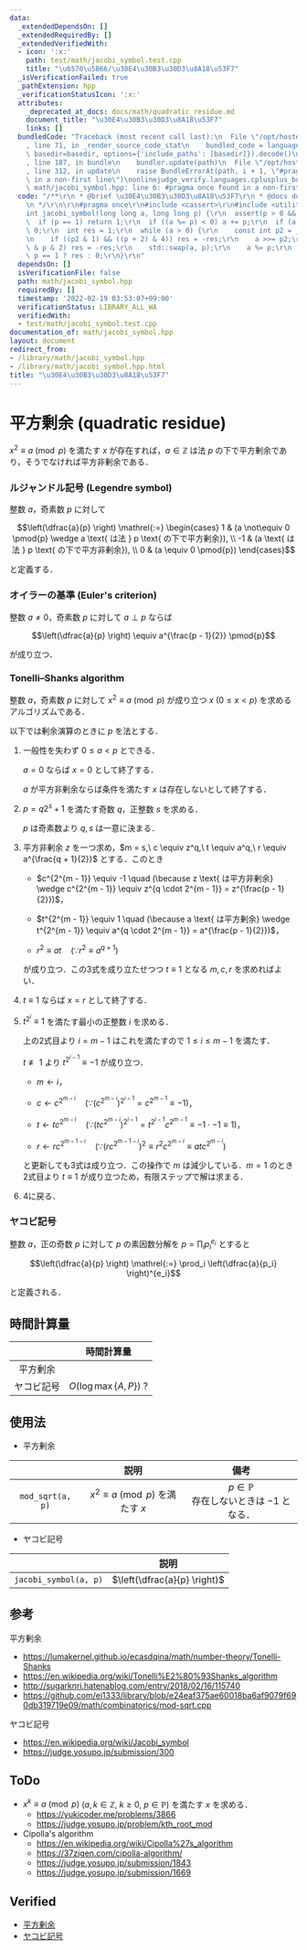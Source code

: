 ```yaml
---
data:
  _extendedDependsOn: []
  _extendedRequiredBy: []
  _extendedVerifiedWith:
  - icon: ':x:'
    path: test/math/jacobi_symbol.test.cpp
    title: "\u6570\u5B66/\u30E4\u30B3\u30D3\u8A18\u53F7"
  _isVerificationFailed: true
  _pathExtension: hpp
  _verificationStatusIcon: ':x:'
  attributes:
    _deprecated_at_docs: docs/math/quadratic_residue.md
    document_title: "\u30E4\u30B3\u30D3\u8A18\u53F7"
    links: []
  bundledCode: "Traceback (most recent call last):\n  File \"/opt/hostedtoolcache/Python/3.10.2/x64/lib/python3.10/site-packages/onlinejudge_verify/documentation/build.py\"\
    , line 71, in _render_source_code_stat\n    bundled_code = language.bundle(stat.path,\
    \ basedir=basedir, options={'include_paths': [basedir]}).decode()\n  File \"/opt/hostedtoolcache/Python/3.10.2/x64/lib/python3.10/site-packages/onlinejudge_verify/languages/cplusplus.py\"\
    , line 187, in bundle\n    bundler.update(path)\n  File \"/opt/hostedtoolcache/Python/3.10.2/x64/lib/python3.10/site-packages/onlinejudge_verify/languages/cplusplus_bundle.py\"\
    , line 312, in update\n    raise BundleErrorAt(path, i + 1, \"#pragma once found\
    \ in a non-first line\")\nonlinejudge_verify.languages.cplusplus_bundle.BundleErrorAt:\
    \ math/jacobi_symbol.hpp: line 6: #pragma once found in a non-first line\n"
  code: "/**\r\n * @brief \u30E4\u30B3\u30D3\u8A18\u53F7\r\n * @docs docs/math/quadratic_residue.md\r\
    \n */\r\n\r\n#pragma once\r\n#include <cassert>\r\n#include <utility>\r\n\r\n\
    int jacobi_symbol(long long a, long long p) {\r\n  assert(p > 0 && p & 1);\r\n\
    \  if (p == 1) return 1;\r\n  if ((a %= p) < 0) a += p;\r\n  if (a == 0) return\
    \ 0;\r\n  int res = 1;\r\n  while (a > 0) {\r\n    const int p2 = __builtin_ctzll(a);\r\
    \n    if ((p2 & 1) && ((p + 2) & 4)) res = -res;\r\n    a >>= p2;\r\n    if (a\
    \ & p & 2) res = -res;\r\n    std::swap(a, p);\r\n    a %= p;\r\n  }\r\n  return\
    \ p == 1 ? res : 0;\r\n}\r\n"
  dependsOn: []
  isVerificationFile: false
  path: math/jacobi_symbol.hpp
  requiredBy: []
  timestamp: '2022-02-19 03:53:07+09:00'
  verificationStatus: LIBRARY_ALL_WA
  verifiedWith:
  - test/math/jacobi_symbol.test.cpp
documentation_of: math/jacobi_symbol.hpp
layout: document
redirect_from:
- /library/math/jacobi_symbol.hpp
- /library/math/jacobi_symbol.hpp.html
title: "\u30E4\u30B3\u30D3\u8A18\u53F7"
---
```

# 平方剰余 (quadratic residue)

$x^2 \equiv a \pmod{p}$ を満たす $x$ が存在すれば，$a \in \mathbb{Z}$ は法 $p$ の下で平方剰余であり，そうでなければ平方非剰余である．


### ルジャンドル記号 (Legendre symbol)

整数 $a$，奇素数 $p$ に対して

$$\left(\dfrac{a}{p} \right) \mathrel{:=} \begin{cases} 1 & (a \not\equiv 0 \pmod{p} \wedge a \text{ は法 } p \text{ の下で平方剰余}), \\ -1 & (a \text{ は法 } p \text{ の下で平方非剰余}), \\ 0 & (a \equiv 0 \pmod{p}) \end{cases}$$

と定義する．


### オイラーの基準 (Euler's criterion)

整数 $a \neq 0$，奇素数 $p$ に対して $a \perp p$ ならば

$$\left(\dfrac{a}{p} \right) \equiv a^{\frac{p - 1}{2}} \pmod{p}$$

が成り立つ．


### Tonelli–Shanks algorithm

整数 $a$，奇素数 $p$ に対して $x^2 \equiv a \pmod{p}$ が成り立つ $x$ ($0 \leq x < p$) を求めるアルゴリズムである．

以下では剰余演算のときに $p$ を法とする．

1. 一般性を失わず $0 \leq a < p$ とできる．

   $a = 0$ ならば $x = 0$ として終了する．

   $a$ が平方非剰余ならば条件を満たす $x$ は存在しないとして終了する．

2. $p = q2^s + 1$ を満たす奇数 $q$，正整数 $s$ を求める．

   $p$ は奇素数より $q, s$ は一意に決まる．

3. 平方非剰余 $z$ を一つ求め，$m = s,\ c \equiv z^q,\ t \equiv a^q,\ r \equiv a^{\frac{q + 1}{2}}$ とする．このとき

   - $c^{2^{m - 1}} \equiv -1 \quad (\because z \text{ は平方非剰余} \wedge c^{2^{m - 1}} \equiv z^{q \cdot 2^{m - 1}} = z^{\frac{p - 1}{2}})$，

   - $t^{2^{m - 1}} \equiv 1 \quad (\because a \text{ は平方剰余} \wedge t^{2^{m - 1}} \equiv a^{q \cdot 2^{m - 1}} = a^{\frac{p - 1}{2}})$，

   - $r^2 \equiv at \quad (\because r^2 \equiv a^{q + 1})$

   が成り立つ．この3式を成り立たせつつ $t \equiv 1$ となる $m, c, r$ を求めればよい．

4. $t \equiv 1$ ならば $x = r$ として終了する．

5. $t^{2^i} \equiv 1$ を満たす最小の正整数 $i$ を求める．

   上の2式目より $i = m - 1$ はこれを満たすので $1 \leq i \leq m - 1$ を満たす．

   $t \not\equiv 1$ より $t^{2^{i - 1}} \equiv -1$ が成り立つ．

   - $m \leftarrow i$，

   - $c \leftarrow c^{2^{m - i}} \quad (\because (c^{2^{m - i}})^{2^{i - 1}} = c^{2^{m - 1}} \equiv -1)$，

   - $t \leftarrow tc^{2^{m - i}} \quad (\because (tc^{2^{m - i}})^{2^{i - 1}} = t^{2^{i - 1}}c^{2^{m - 1}} \equiv -1 \cdot -1 \equiv 1)$，

   - $r \leftarrow rc^{2^{m - 1 - i}} \quad (\because (rc^{2^{m - 1 - i}})^2 \equiv r^2 c^{2^{m - i}} \equiv atc^{2^{m - i}})$

   と更新しても3式は成り立つ．この操作で $m$ は減少している．$m = 1$ のとき2式目より $t \equiv 1$ が成り立つため，有限ステップで解は求まる．

6. 4に戻る．


### ヤコビ記号

整数 $a$，正の奇数 $p$ に対して $p$ の素因数分解を $p = \prod_i p_i^{e_i}$ とすると

$$\left(\dfrac{a}{p} \right) \mathrel{:=} \prod_i \left(\dfrac{a}{p_i} \right)^{e_i}$$

と定義される．


## 時間計算量

||時間計算量|
|:--:|:--:|
|平方剰余||
|ヤコビ記号|$O(\log{\max \lbrace A, P \rbrace})$ ?|


## 使用法

- 平方剰余

||説明|備考|
|:--:|:--:|:--:|
|`mod_sqrt(a, p)`|$x^2 \equiv a \pmod{p}$ を満たす $x$|$p \in \mathbb{P}$<br>存在しないときは $-1$ となる．|

- ヤコビ記号

||説明|
|:--:|:--:|
|`jacobi_symbol(a, p)`|$\left(\dfrac{a}{p} \right)$|


## 参考

平方剰余
- https://lumakernel.github.io/ecasdqina/math/number-theory/Tonelli-Shanks
- https://en.wikipedia.org/wiki/Tonelli%E2%80%93Shanks_algorithm
- http://sugarknri.hatenablog.com/entry/2018/02/16/115740
- https://github.com/ei1333/library/blob/e24eaf375ae60018ba6af9079f690db319719e09/math/combinatorics/mod-sqrt.cpp

ヤコビ記号
- https://en.wikipedia.org/wiki/Jacobi_symbol
- https://judge.yosupo.jp/submission/300


## ToDo

- $x^k \equiv a \pmod{p}$ ($a, k \in \mathbb{Z},\ k \geq 0,\ p \in \mathbb{P}$) を満たす $x$ を求める．
  - https://yukicoder.me/problems/3866
  - https://judge.yosupo.jp/problem/kth_root_mod
- Cipolla's algorithm
  - https://en.wikipedia.org/wiki/Cipolla%27s_algorithm
  - https://37zigen.com/cipolla-algorithm/
  - https://judge.yosupo.jp/submission/1843
  - https://judge.yosupo.jp/submission/1669


## Verified

- [平方剰余](https://judge.yosupo.jp/submission/3782)
- [ヤコビ記号](https://yukicoder.me/submissions/429338)
